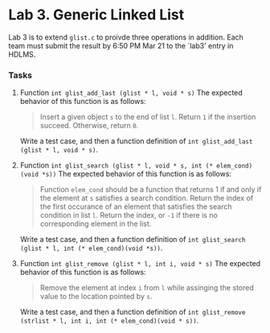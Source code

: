# Lab 3. Generic Linked List

Lab 3 is to extend `glist.c` to proivde three operations in addition.
Each team must submit the result by 6:50 PM Mar 21 to the `lab3' entry in HDLMS.

### Tasks

1. Function `int glist_add_last (glist * l, void * s)`
    The expected behavior of this function is as follows:
    > Insert a given object `s` to the end of list `l`. Return `1` if the insertion succeed. Otherwise, return `0`.

    Write a test case, and then a function definition of `int glist_add_last (glist * l, void * s)`.

1. Function `int glist_search (glist * l, void * s, int (* elem_cond)(void *s))`
    The expected behavior of this function is as follows:
    > Function `elem_cond` should be a function that returns 1 if and only if the element at `s` satisfies a search condition.
	> Return the index of the first occurance of an element that satisfies the search condition in list `l`. 
	> Return the index, or `-1` if there is no corresponding element in the list.

    Write a test case, and then a function definition of `int glist_search (glist * l, int (* elem_cond)(void *s))`.

1. Function `int glist_remove (glist * l, int i, void * s)`
    The expected behavior of this function is as follows:
    > Remove the element at index `i` from `l` while assinging the stored value to the location pointed by `s`.
    
    Write a test case, and then a function definition of `int glist_remove (strlist * l, int i, int (* elem_cond)(void * s))`.
